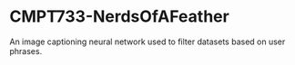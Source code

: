 # CMPT733-NerdsOfAFeather
An image captioning neural network used to filter datasets based on user phrases. 
